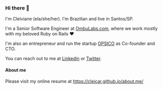 ### Hi there 👋

I'm Cleiviane (ela/she/her). I'm Brazilian and live in Santos/SP.

I'm a Senior Software Engineer at [OmbuLabs.com](http://www.ombulabs.com), where we work mostly with my beloved Ruby on Rails ❤️

I'm also an entrepreneur and run the startup [OPSICO](http://www.opsicoapp.com) as Co-founder and CTO.

You can reach out to me at [Linkedin](https://www.linkedin.com/in/cleiviane/en) or [Twitter](https://twitter.com/cleicar_rb).

#### About me

Please visit my online resume at https://cleicar.github.io/about.me/
